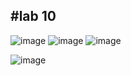 #lab 10
---
![image](https://github.com/rjdesantis/design6/assets/123084804/acc74edb-c511-49c3-98df-73b3d8af0191)
![image](https://github.com/rjdesantis/design6/assets/123084804/0da33cf5-6623-4c71-86ca-1b71cfc830c6)
![image](https://github.com/rjdesantis/design6/assets/123084804/035a474b-3239-4cff-93f4-0ba48e2dccd4)

![image](https://github.com/rjdesantis/design6/assets/123084804/44a459f7-0df1-4393-8c72-12b65c2c38ca)

